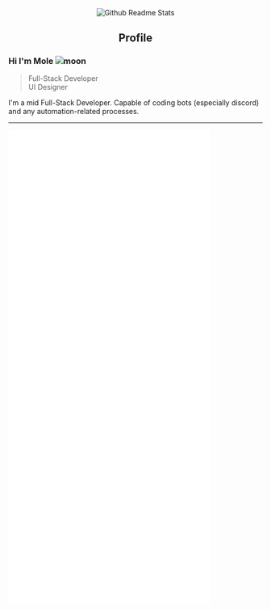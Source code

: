 <p align="center">
 <img width="100px" src="https://icon-library.com/images/moon-icon-png/moon-icon-png-4.jpg" align="center" alt="Github Readme Stats" />
 <h2 align="center">Profile</h2>
</p>

### Hi I'm Mole <img width="25px" src="https://icon-library.com/images/moon-icon-png/moon-icon-png-4.jpg" alt="moon"/>
> Full-Stack Developer<br>
> UI Designer<br>

<div>
 <p>
I'm a mid Full-Stack Developer. Capable of coding bots (especially discord) and any automation-related processes.
</p>
</div>

<p align="center">
</p>


<hr>
<img align="center" src="/github-metrics.svg" alt="Metrics" width="400">

